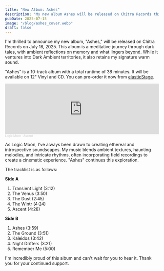```yaml
---
title: "New Album: Ashes"
description: "My new album Ashes will be released on Chitra Records this month."
pubDate: 2025-07-15
image: "/blog/ashes_cover.webp"
draft: false
---
```


I'm thrilled to announce my new album, "Ashes," will be released on Chitra Records on July 18, 2025. 
This album is a meditative journey through dark tales, with ambient reflections on memory and what lingers beyond. While it ventures into Dark Ambient territories, it also retains my signature warm sound.

"Ashes" is a 10-track album with a total runtime of 38 minutes. It will be available on 12" Vinyl and CD. You can pre-order it now from [elasticStage](https://elasticstage.com/chitrarecords/releases/ashes-album).

<iframe width="100%" height="166" scrolling="no" frameborder="no" allow="autoplay" src="https://w.soundcloud.com/player/?url=https%3A//api.soundcloud.com/tracks/2120639838&color=%238b8080&auto_play=false&hide_related=true&show_comments=false&show_user=false&show_reposts=false&show_teaser=false"></iframe><div style="font-size: 10px; color: #cccccc;line-break: anywhere;word-break: normal;overflow: hidden;white-space: nowrap;text-overflow: ellipsis; font-family: Interstate,Lucida Grande,Lucida Sans Unicode,Lucida Sans,Garuda,Verdana,Tahoma,sans-serif;font-weight: 100;"><a href="https://soundcloud.com/logic-moon" title="Logic Moon" target="_blank" style="color: #cccccc; text-decoration: none;">Logic Moon</a> · <a href="https://soundcloud.com/logic-moon/ascent-chitra" title="Ascent" target="_blank" style="color: #cccccc; text-decoration: none;">Ascent</a></div>

As Logic Moon, I've always been drawn to creating ethereal and introspective soundscapes. My music blends ambient textures, haunting melodies, and intricate rhythms, often incorporating field recordings to create a cinematic experience. "Ashes" continues this exploration.

The tracklist is as follows:

**Side A**
1. Transient Light (3:12)
2. The Venus (3:50)
3. The Dust (2:45)
4. The Wintr (4:24)
5. Ascent (4:28)

**Side B**
1. Ashes (3:59)
2. The Ground (3:51)
3. Kaleidos (3:42)
4. Night Drifters (3:21)
5. Remember Me (5:00)

I'm incredibly proud of this album and can't wait for you to hear it. Thank you for your continued support.

